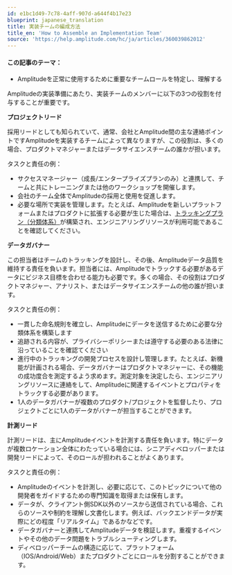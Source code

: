 ```yaml
---
id: e1bc1d49-7c78-4aff-907d-a644f4b17e23
blueprint: japanese_translation
title: 実装チームの編成方法
title_en: 'How to Assemble an Implementation Team'
source: 'https://help.amplitude.com/hc/ja/articles/360039862012'
---
```

#### この記事のテーマ：

* Amplitudeを正常に使用するために重要なチームロールを特定し、理解する

Amplitudeの実装準備にあたり、実装チームのメンバーに以下の3つの役割を付与することが重要です。

**プロジェクトリード**

採用リードとしても知られていて、通常、会社とAmplitude間の主な連絡ポイントですAmplitudeを実装するチームによって異なりますが、この役割は、多くの場合、プロダクトマネジャーまたはデータサイエンスチームの誰かが担います。

タスクと責任の例：

* サクセスマネージャー（成長/エンタープライズプランのみ）と連携して、チームと共にトレーニングまたは他のワークショップを開催します。
* 会社のチーム全体でAmplitudeの採用と使用を促進します。
* 必要な場所で実装を管理します。たとえば、Amplitudeを新しいプラットフォームまたはプロダクトに拡張する必要が生じた場合は、[トラッキングプラン（分類体系）](/docs/data/data-planning-playbook)が構築され、エンジニアリングリソースが利用可能であることを確認してください。

**データガバナー**

この担当者はチームのトラッキングを設計し、その後、Amplitudeデータ品質を維持する責任を負います。担当者には、Amplitudeでトラックする必要があるデータにビジネス目標を合わせる能力も必要です。多くの場合、その役割はプロダクトマネジャー、アナリスト、またはデータサイエンスチームの他の誰が担います。

タスクと責任の例：

* 一貫した命名規則を確立し、Amplitudeにデータを送信するために必要な分類体系を構築します
* 追跡される内容が、プライバシーポリシーまたは遵守する必要のある法律に沿っていることを確認てください
* 進行中のトラッキングの開発プロセスを設計し管理します。たとえば、新機能が計画される場合、データガバナーはプロダクトマネジャーに、その機能の成功度合を測定するよう求めます。測定対象を決定したら、エンジニアリングリソースに連絡をして、Amplitudeに関連するイベントとプロパティをトラックする必要があります。
* 1人のデータガバナーが複数のプロダクト/プロジェクトを監督したり、プロジェクトごとに1人のデータがバナーが担当することができます。

**計測リード**

計測リードは、主にAmplitudeイベントを計測する責任を負います。特にデータが複数ロケーション全体にわたっている場合には、シニアディベロッパーまたは開発リードによって、そのロールが担われることがよくあります。

タスクと責任の例：

* Amplitudeのイベントを計測し、必要に応じて、このトピックについて他の開発者をガイドするための専門知識を取得または保有します。
* データが、クライアント側SDK以外のソースから送信されている場合、これらのソースや制約を理解し文書化します。例えば、バックエンドデータが実際にどの程度「リアルタイム」であるかなどです。
* データガバナーと連携してAmplitudeデータを検証します。重複するイベントやその他のデータ問題をトラブルシューティングします。
* ディベロッパーチームの構造に応じて、プラットフォーム（IOS/Android/Web）またプロダクトごとにロールを分割することができます。
